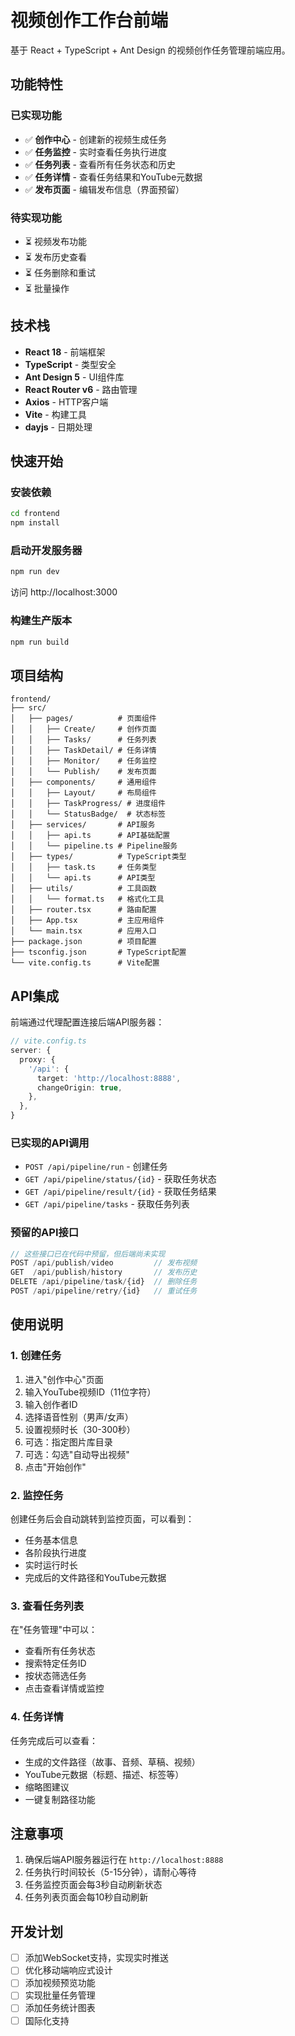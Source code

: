 # 视频创作工作台前端

基于 React + TypeScript + Ant Design 的视频创作任务管理前端应用。

## 功能特性

### 已实现功能
- ✅ **创作中心** - 创建新的视频生成任务
- ✅ **任务监控** - 实时查看任务执行进度
- ✅ **任务列表** - 查看所有任务状态和历史
- ✅ **任务详情** - 查看任务结果和YouTube元数据
- ✅ **发布页面** - 编辑发布信息（界面预留）

### 待实现功能
- ⏳ 视频发布功能
- ⏳ 发布历史查看
- ⏳ 任务删除和重试
- ⏳ 批量操作

## 技术栈

- **React 18** - 前端框架
- **TypeScript** - 类型安全
- **Ant Design 5** - UI组件库
- **React Router v6** - 路由管理
- **Axios** - HTTP客户端
- **Vite** - 构建工具
- **dayjs** - 日期处理

## 快速开始

### 安装依赖

```bash
cd frontend
npm install
```

### 启动开发服务器

```bash
npm run dev
```

访问 http://localhost:3000

### 构建生产版本

```bash
npm run build
```

## 项目结构

```
frontend/
├── src/
│   ├── pages/          # 页面组件
│   │   ├── Create/     # 创作页面
│   │   ├── Tasks/      # 任务列表
│   │   ├── TaskDetail/ # 任务详情
│   │   ├── Monitor/    # 任务监控
│   │   └── Publish/    # 发布页面
│   ├── components/     # 通用组件
│   │   ├── Layout/     # 布局组件
│   │   ├── TaskProgress/ # 进度组件
│   │   └── StatusBadge/  # 状态标签
│   ├── services/       # API服务
│   │   ├── api.ts      # API基础配置
│   │   └── pipeline.ts # Pipeline服务
│   ├── types/          # TypeScript类型
│   │   ├── task.ts     # 任务类型
│   │   └── api.ts      # API类型
│   ├── utils/          # 工具函数
│   │   └── format.ts   # 格式化工具
│   ├── router.tsx      # 路由配置
│   ├── App.tsx         # 主应用组件
│   └── main.tsx        # 应用入口
├── package.json        # 项目配置
├── tsconfig.json       # TypeScript配置
└── vite.config.ts      # Vite配置
```

## API集成

前端通过代理配置连接后端API服务器：

```typescript
// vite.config.ts
server: {
  proxy: {
    '/api': {
      target: 'http://localhost:8888',
      changeOrigin: true,
    },
  },
}
```

### 已实现的API调用

- `POST /api/pipeline/run` - 创建任务
- `GET /api/pipeline/status/{id}` - 获取任务状态
- `GET /api/pipeline/result/{id}` - 获取任务结果
- `GET /api/pipeline/tasks` - 获取任务列表

### 预留的API接口

```typescript
// 这些接口已在代码中预留，但后端尚未实现
POST /api/publish/video         // 发布视频
GET  /api/publish/history       // 发布历史
DELETE /api/pipeline/task/{id}  // 删除任务
POST /api/pipeline/retry/{id}   // 重试任务
```

## 使用说明

### 1. 创建任务

1. 进入"创作中心"页面
2. 输入YouTube视频ID（11位字符）
3. 输入创作者ID
4. 选择语音性别（男声/女声）
5. 设置视频时长（30-300秒）
6. 可选：指定图片库目录
7. 可选：勾选"自动导出视频"
8. 点击"开始创作"

### 2. 监控任务

创建任务后会自动跳转到监控页面，可以看到：
- 任务基本信息
- 各阶段执行进度
- 实时运行时长
- 完成后的文件路径和YouTube元数据

### 3. 查看任务列表

在"任务管理"中可以：
- 查看所有任务状态
- 搜索特定任务ID
- 按状态筛选任务
- 点击查看详情或监控

### 4. 任务详情

任务完成后可以查看：
- 生成的文件路径（故事、音频、草稿、视频）
- YouTube元数据（标题、描述、标签等）
- 缩略图建议
- 一键复制路径功能

## 注意事项

1. 确保后端API服务器运行在 `http://localhost:8888`
2. 任务执行时间较长（5-15分钟），请耐心等待
3. 任务监控页面会每3秒自动刷新状态
4. 任务列表页面会每10秒自动刷新

## 开发计划

- [ ] 添加WebSocket支持，实现实时推送
- [ ] 优化移动端响应式设计
- [ ] 添加视频预览功能
- [ ] 实现批量任务管理
- [ ] 添加任务统计图表
- [ ] 国际化支持